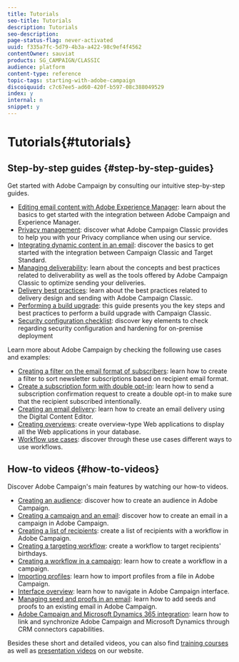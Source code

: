 ```yaml
---
title: Tutorials
seo-title: Tutorials
description: Tutorials
seo-description: 
page-status-flag: never-activated
uuid: f335a7fc-5d79-4b3a-a422-98c9ef4f4562
contentOwner: sauviat
products: SG_CAMPAIGN/CLASSIC
audience: platform
content-type: reference
topic-tags: starting-with-adobe-campaign
discoiquuid: c7c67ee5-ad60-420f-b597-08c388049529
index: y
internal: n
snippet: y
---
```


# Tutorials{#tutorials}

## Step-by-step guides {#step-by-step-guides}

Get started with Adobe Campaign by consulting our intuitive step-by-step guides.

* [Editing email content with Adobe Experience Manager](https://docs.campaign.adobe.com/doc/AC/getting_started/EN/aem.html): learn about the basics to get started with the integration between Adobe Campaign and Experience Manager.
* [Privacy management](https://helpx.adobe.com/campaign/kb/acc-privacy.html): discover what Adobe Campaign Classic provides to help you with your Privacy compliance when using our service.
* [Integrating dynamic content in an email](https://docs.campaign.adobe.com/doc/AC/getting_started/EN/target.html): discover the basics to get started with the integration between Campaign Classic and Target Standard.
* [Managing deliverability](https://docs.campaign.adobe.com/doc/AC/getting_started/EN/deliverability.html): learn about the concepts and best practices related to deliverability as well as the tools offered by Adobe Campaign Classic to optimize sending your deliveries.
* [Delivery best practices](https://docs.campaign.adobe.com/doc/AC/getting_started/EN/deliveryBestPractices.html): learn about the best practices related to delivery design and sending with Adobe Campaign Classic.
* [Performing a build upgrade](https://docs.campaign.adobe.com/doc/AC/getting_started/EN/buildUpgrade.html): this guide presents you the key steps and best practices to perform a build upgrade with Campaign Classic.
* [Security configuration checklist](https://docs.campaign.adobe.com/doc/AC/getting_started/EN/security.html): discover key elements to check regarding security configuration and hardening for on-premise deployment

Learn more about Adobe Campaign by checking the following use cases and examples:

* [Creating a filter on the email format of subscribers](../../platform/using/use-case.md#creating-a-filter-on-the-email-format-of-subscribers): learn how to create a filter to sort newsletter subscriptions based on recipient email format.
* [Create a subscription form with double opt-in](../../web/using/use-cases--web-forms.md#create-a-subscription--form-with-double-opt-in): learn how to send a subscription confirmation request to create a double opt-in to make sure that the recipient subscribed intentionally.
* [Creating an email delivery](../../web/using/use-case--creating-an-email-delivery.md): learn how to create an email delivery using the Digital Content Editor.
* [Creating overviews](../../web/using/use-cases--creating-overviews.md): create overview-type Web applications to display all the Web applications in your database.
* [Workflow use cases](../../workflow/using/using-the-local-approval-activity.md): discover through these use cases different ways to use workflows.

## How-to videos {#how-to-videos}

Discover Adobe Campaign's main features by watching our how-to videos.

* [Creating an audience](https://docs.adobe.com/content/help/en/campaign-learn/campaign-classic-tutorials/getting-started/creating-a-list-of-recipients.html#how-to-create-an-audience): discover how to create an audience in Adobe Campaign.
* [Creating a campaign and an email](https://docs.adobe.com/content/help/en/campaign-learn/campaign-classic-tutorials/getting-started/creating-a-campaign-and-an-email.html): discover how to create an email in a campaign in Adobe Campaign.
* [Creating a list of recipients](https://docs.adobe.com/content/help/en/campaign-learn/campaign-classic-tutorials/getting-started/creating-a-list-of-recipients.html): create a list of recipients with a workflow in Adobe Campaign.
* [Creating a targeting workflow](https://docs.adobe.com/content/help/en/campaign-learn/campaign-classic-tutorials/getting-started/creating-a-targeting-workflow.html): create a workflow to target recipients' birthdays.
* [Creating a workflow in a campaign](https://docs.adobe.com/content/help/en/campaign-learn/campaign-classic-tutorials/getting-started/creating-a-workflow.html): learn how to create a workflow in a campaign.
* [Importing profiles](https://docs.adobe.com/content/help/en/campaign-learn/campaign-classic-tutorials/getting-started/importing-profiles.html): learn how to import profiles from a file in Adobe Campaign.
* [Interface overview](https://docs.adobe.com/content/help/en/campaign-learn/campaign-classic-tutorials/getting-started/interface-overview.html): learn how to navigate in Adobe Campaign interface.
* [Managing seed and proofs in an email](https://docs.adobe.com/content/help/en/campaign-learn/campaign-classic-tutorials/getting-started/managing-seed-and-proofs.html): learn how to add seeds and proofs to an existing email in Adobe Campaign.
* [Adobe Campaign and Microsoft Dynamics 365 integration](https://helpx.adobe.com/campaign/kt/acc/using/acc-integrate-dynamics365-with-acc-feature-video-set-up.html): learn how to link and synchronize Adobe Campaign and Microsoft Dynamics through CRM connectors capabilities.

Besides these short and detailed videos, you can also find [training courses](https://training.adobe.com/training/courses.html) as well as [presentation videos](https://www.adobe.com/training/video.html) on our website.
